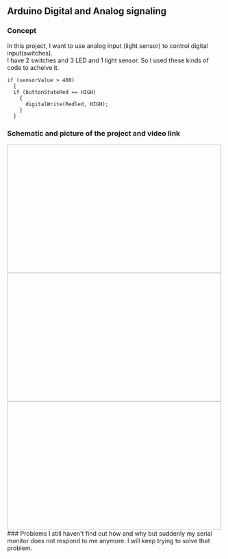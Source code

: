 ## Arduino Digital and Analog signaling
### Concept
In this project, I want to use analog input (light sensor) to control digital input(switches).  
I have 2 switches and 3 LED and 1 light sensor.
So I used these kinds of code to acheive it. 
```` 
if (sensorValue > 400)
  {
  if (buttonStateRed == HIGH)
    {
      digitalWrite(Redled, HIGH);
    }
  }
  ````
### Schematic and picture of the project and video link
<img src=" " width=500 height=300>
<img src=" " width=500 height=300>
<img src=" " width=500 height=300>
### Problems
I still haven't find out how and why but suddenly my serial monitor does not respond to me anymore.  
I will keep trying to solve that problem.
